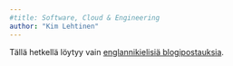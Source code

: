 ```yaml
---
#title: Software, Cloud & Engineering
author: "Kim Lehtinen"
---
```


Tällä hetkellä löytyy vain [englannikielisiä blogipostauksia](http://kimlehtinen.com/blog).
